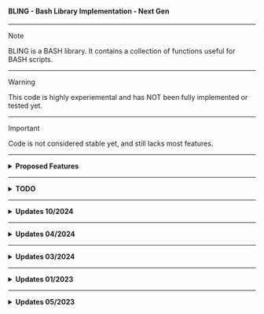 
<h4> BLING - Bash Library Implementation - Next Gen </h4>
<hr>

> [!NOTE]
> BLING is a BASH library.  It contains a collection of functions useful for BASH scripts.
<hr>

> [!WARNING]
> This code is highly experiemental and has NOT been fully implemented or tested yet.
<hr>

> [!IMPORTANT]
> Code is not considered stable yet, and still lacks most features.

<hr>


  
<div id="Proposed-Features">
  <details>
    <summary>
      <b>Proposed Features</b>
    </summary>
      <ul>
        <li> :ballot_box_with_check: [PLANNED] Each function is contained within its own file. :ballot_box_with_check: </li>
        <li> :ballot_box_with_check: [PLANNED] An easy way to easily integrate the library into future scripts. :ballot_box_with_check: </li>
        <li> :ballot_box_with_check: [PLANNED] RPM/DEB packaging for various platforms (Fedora/CentOS/Debian/Ubuntu/Raspberry Pi, etc.) :ballot_box_with_check: </li>
        <li> :x: [DEPRECATED] A script that parses all functions in functions/ folder into a single library file. :x: </li> 
        <li> :x: [DEPRECATED] A utility to allow running an individual function for testing purposes. (ftest or functest) :x: </li> 
      </ul>
</details>
</div>
<hr>
<div id="TODO">
  <details>
    <summary>
    <b>TODO</b>
    </summary>
    <ul>
      <li> :heavy_check_mark: [TESTABLE] Finish implementing ColorLib a.k.a. Cecho. :heavy_check_mark: </li>
      <li> :heavy_check_mark:  [TESTABLE] Rename all functions to use .bfunc extension. :heavy_check_mark: </li>
      <li> :ballot_box_with_check:  [IN PROGRESS] Add a plethora of useful functions.  :ballot_box_with_check: </li> 
      <li> :ballot_box_with_check:     [IN PROGRESS] Test all functions. </li> 
      <li> :ballot_box_with_check: [PLANNED] Use -v for verbose as argument for each function; use -q for quiet. :ballot_box_with_check: </li>
      <li> :x: [DEPRECATED] Fix BuildLib.sh script: backups aren't moved to $BackupDir. :x: </li>
      <li> :x: [DEPRECATED] Test new BuildLib2.sh utility - Uses a separate functions file (BuildLib.func). :x: </li>
      <li> :x: [DEPRECATED] Ensure that move of built libraries to /lib works as expected. :x: </li>
    </ul>
  </details>
</div>

<hr>
<div id="Updates_10-2024">
  <details>
    <summary>
      <b>Updates 10/2024</b>
    </summary>
      <ul>
        <li> Add new functions: fliptool3, fliptool4, displayline, Pause, &  KTool. </li>
      </ul>
  </details>
</div>

<hr>
<div id="Updates_04-2024">
  <details>
    <summary>
      <b>Updates 04/2024</b>
    </summary>
      <ul>
        <li> Add new function duls. </li>
      </ul>
  </details>
</div>

<hr>
<div id="Updates_03-2024">
  <details>
    <summary>
      <b>Updates 03/2024</b>
    </summary>
      <ul>
        <li> Add new functions IfFileExists and IfFolderExists. </li>
      </ul>
  </details>
</div>

<hr>
<div id="Updates_01-2023">
  <details>
    <summary>
      <b>Updates 01/2023</b>
    </summary>
      <ul>
        <li> ColorEcho now resides inside its own repo. </li>
        <li> The BuildLib Tool may no longer be necessary.  We can use a for statement to parse all .func files at once. </li>
        <li> A few new functions (Cecho, FLIPTool) have been added. </li>
      </ul>
  </details>
 </div>
 
 <hr>
<div id="Updates_05-2023">
  <details>
    <summary>
      <b>Updates 05/2023</b>
    </summary>
      <ul>
        <li> Added _Plugins-Dev Folder. </li>
        <li> Migrated contents of tcs-scripts repo to _Plugins-Dev. </li>
      </ul>
 </div>
  </details>
